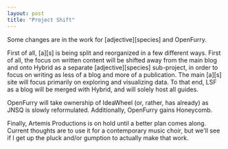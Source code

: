 ```yaml
---
layout: post
title: "Project Shift"
---
```


Some changes are in the work for \[adjective\]\[species\] and OpenFurry.

First of all, \[a\]\[s\] is being split and reorganized in a few different ways.  First of all, the focus on written content will be shifted away from the main blog and onto Hybrid as a separate \[adjective\]\[species\] sub-project, in order to focus on writing as less of a blog and more of a publication.  The main \[a\]\[s\] site will focus primarily on exploring and visualizing data.  To that end, LSF as a blog will be merged with Hybrid, and will solely host all guides.

OpenFurry will take ownership of IdeaWheel (or, rather, has already) as JNSQ is slowly reformulated.  Additionally, OpenFurry gains Honeycomb.

Finally, Artemis Productions is on hold until a better plan comes along. Current thoughts are to use it for a contemporary music choir, but we'll see if I get up the pluck and/or gumption to actually make that work.
